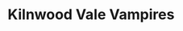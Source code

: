 ---
templateKey: team
title: Kilnwood Vale Vampires
logoImage: /img/team-logos/kilnwood-vale-vampires.PNG
slug: kilnwood-vale-vampires
conference: West
---